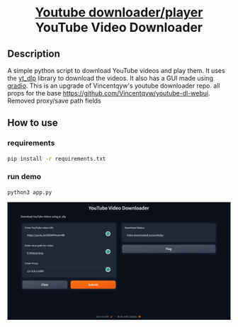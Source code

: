 <p align="center">
  <h1 align="center"><br><ins>Youtube downloader/player</ins><br>YouTube Video Downloader</h1> 
</p>

## Description

A simple python script to download YouTube videos and play them. It uses the [yt_dlp](https://github.com/yt-dlp/yt-dlp) library to download the videos. It also has a GUI made using [gradio](https://gradio.app/).
This is an upgrade of Vincentqyw's youtube downloader repo. all props for the base https://github.com/Vincentqyw/youtube-dl-webui. 
Removed proxy/save path fields

## How to use

### requirements
``` bash
pip install -r requirements.txt
```
### run demo
``` bash
python3 app.py
```
![](assets/image.png)
